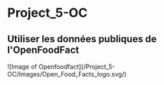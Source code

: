  <h1>Project_5-OC</h1>
<h2>Utiliser les données publiques de l'OpenFoodFact</h2> 
![Image of Openfoodfact](/Project_5-OC/Images/Open_Food_Facts_logo.svg/)

